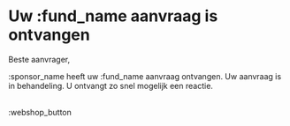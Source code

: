 # Uw :fund_name aanvraag is ontvangen

Beste aanvrager,
&nbsp;

:sponsor_name heeft uw :fund_name aanvraag ontvangen. Uw aanvraag is in behandeling. 
U ontvangt zo snel mogelijk een reactie.
&nbsp;  
&nbsp;

:webshop_button
